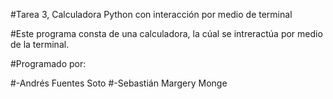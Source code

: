 #Tarea 3, Calculadora Python con interacción por medio de terminal

#Este programa consta de una calculadora, la cúal se intreractúa por medio de la terminal.

#Programado por:

#-Andrés Fuentes Soto
#-Sebastián Margery Monge
